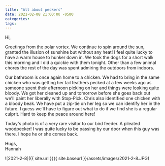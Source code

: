 ```yaml
---
title: "All about peckers"
date: 2021-02-08 21:00:00 -0500
categories:
tags:
---
```


Hi,

Greetings from the polar vortex. We continue to spin around the sun, granted the illusion of sunshine but without any heat! I feel quite lucky to have a warm house to hunker down in. We took the dogs for a short walk this morning and I did a quickie with them tonight. Other than a few animal chores the rest of the day was spent admiring the outdoors from indoors.

Our bathroom is once again home to a chicken. We had to bring in the same chicken who was getting her tail feathers pecked at a few weeks ago as someone spent their afternoon picking on her and things were looking quite bloody. We got her cleaned up and tomorrow before she goes back out we'll paint her liberally with Stop-Pick. Chris also identified one chicken with a bloody beak. We have put a zip-tie on her leg so we can identify her in the future. I guess we'll have to figure out what to do if we find she is a regular culprit. Hard to keep the peace around here!

Today's photo is of a very rare visitor to our bird feeder. A pileated woodpecker! I was quite lucky to be passing by our door when this guy was there. I hope he or she comes back. 

Hugs,<br />
Hannah 

![2021-2-8]({{ site.url }}{{ site.baseurl }}/assets/images/2021-2-8.JPG)